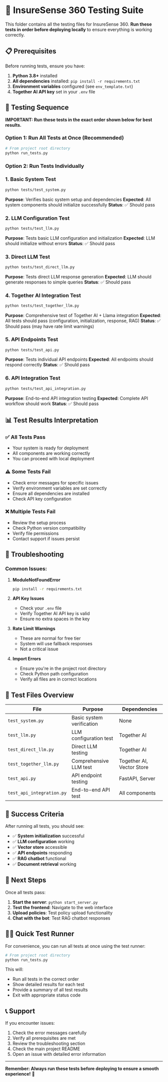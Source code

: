 # 🧪 InsureSense 360 Testing Suite

This folder contains all the testing files for InsureSense 360. **Run these tests in order before deploying locally** to ensure everything is working correctly.

## 📋 Prerequisites

Before running tests, ensure you have:

1. **Python 3.8+** installed
2. **All dependencies** installed: `pip install -r requirements.txt`
3. **Environment variables** configured (see `env_template.txt`)
4. **Together AI API key** set in your `.env` file

## 🚀 Testing Sequence

**IMPORTANT: Run these tests in the exact order shown below for best results.**

### **Option 1: Run All Tests at Once (Recommended)**
```bash
# From project root directory
python run_tests.py
```

### **Option 2: Run Tests Individually**

### 1. **Basic System Test**
```bash
python tests/test_system.py
```
**Purpose**: Verifies basic system setup and dependencies
**Expected**: All system components should initialize successfully
**Status**: ✅ Should pass

### 2. **LLM Configuration Test**
```bash
python tests/test_llm.py
```
**Purpose**: Tests basic LLM configuration and initialization
**Expected**: LLM should initialize without errors
**Status**: ✅ Should pass

### 3. **Direct LLM Test**
```bash
python tests/test_direct_llm.py
```
**Purpose**: Tests direct LLM response generation
**Expected**: LLM should generate responses to simple queries
**Status**: ✅ Should pass

### 4. **Together AI Integration Test**
```bash
python tests/test_together_llm.py
```
**Purpose**: Comprehensive test of Together AI + Llama integration
**Expected**: All tests should pass (configuration, initialization, response, RAG)
**Status**: ✅ Should pass (may have rate limit warnings)

### 5. **API Endpoints Test**
```bash
python tests/test_api.py
```
**Purpose**: Tests individual API endpoints
**Expected**: All endpoints should respond correctly
**Status**: ✅ Should pass

### 6. **API Integration Test**
```bash
python tests/test_api_integration.py
```
**Purpose**: End-to-end API integration testing
**Expected**: Complete API workflow should work
**Status**: ✅ Should pass

## 📊 Test Results Interpretation

### ✅ **All Tests Pass**
- Your system is ready for deployment
- All components are working correctly
- You can proceed with local deployment

### ⚠️ **Some Tests Fail**
- Check error messages for specific issues
- Verify environment variables are set correctly
- Ensure all dependencies are installed
- Check API key configuration

### ❌ **Multiple Tests Fail**
- Review the setup process
- Check Python version compatibility
- Verify file permissions
- Contact support if issues persist

## 🔧 Troubleshooting

### Common Issues:

1. **ModuleNotFoundError**
   ```bash
   pip install -r requirements.txt
   ```

2. **API Key Issues**
   - Check your `.env` file
   - Verify Together AI API key is valid
   - Ensure no extra spaces in the key

3. **Rate Limit Warnings**
   - These are normal for free tier
   - System will use fallback responses
   - Not a critical issue

4. **Import Errors**
   - Ensure you're in the project root directory
   - Check Python path configuration
   - Verify all files are in correct locations

## 📁 Test Files Overview

| File | Purpose | Dependencies |
|------|---------|--------------|
| `test_system.py` | Basic system verification | None |
| `test_llm.py` | LLM configuration test | Together AI |
| `test_direct_llm.py` | Direct LLM testing | Together AI |
| `test_together_llm.py` | Comprehensive LLM test | Together AI, Vector Store |
| `test_api.py` | API endpoint testing | FastAPI, Server |
| `test_api_integration.py` | End-to-end API test | All components |

## 🎯 Success Criteria

After running all tests, you should see:

- ✅ **System initialization** successful
- ✅ **LLM configuration** working
- ✅ **Vector store** accessible
- ✅ **API endpoints** responding
- ✅ **RAG chatbot** functional
- ✅ **Document retrieval** working

## 🚀 Next Steps

Once all tests pass:

1. **Start the server**: `python start_server.py`
2. **Test the frontend**: Navigate to the web interface
3. **Upload policies**: Test policy upload functionality
4. **Chat with the bot**: Test RAG chatbot responses

## 🏃‍♂️ Quick Test Runner

For convenience, you can run all tests at once using the test runner:

```bash
# From project root directory
python run_tests.py
```

This will:
- Run all tests in the correct order
- Show detailed results for each test
- Provide a summary of all test results
- Exit with appropriate status code

## 📞 Support

If you encounter issues:

1. Check the error messages carefully
2. Verify all prerequisites are met
3. Review the troubleshooting section
4. Check the main project README
5. Open an issue with detailed error information

---

**Remember: Always run these tests before deploying to ensure a smooth experience!** 🚀
